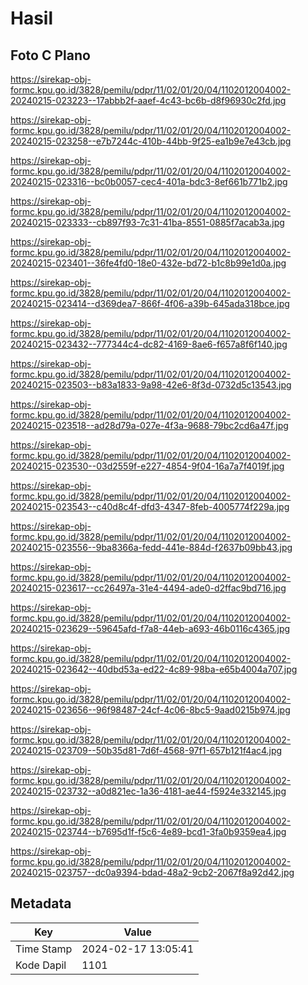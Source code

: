 # Hasil

## Foto C Plano

https://sirekap-obj-formc.kpu.go.id/3828/pemilu/pdpr/11/02/01/20/04/1102012004002-20240215-023223--17abbb2f-aaef-4c43-bc6b-d8f96930c2fd.jpg

https://sirekap-obj-formc.kpu.go.id/3828/pemilu/pdpr/11/02/01/20/04/1102012004002-20240215-023258--e7b7244c-410b-44bb-9f25-ea1b9e7e43cb.jpg

https://sirekap-obj-formc.kpu.go.id/3828/pemilu/pdpr/11/02/01/20/04/1102012004002-20240215-023316--bc0b0057-cec4-401a-bdc3-8ef661b771b2.jpg

https://sirekap-obj-formc.kpu.go.id/3828/pemilu/pdpr/11/02/01/20/04/1102012004002-20240215-023333--cb897f93-7c31-41ba-8551-0885f7acab3a.jpg

https://sirekap-obj-formc.kpu.go.id/3828/pemilu/pdpr/11/02/01/20/04/1102012004002-20240215-023401--36fe4fd0-18e0-432e-bd72-b1c8b99e1d0a.jpg

https://sirekap-obj-formc.kpu.go.id/3828/pemilu/pdpr/11/02/01/20/04/1102012004002-20240215-023414--d369dea7-866f-4f06-a39b-645ada318bce.jpg

https://sirekap-obj-formc.kpu.go.id/3828/pemilu/pdpr/11/02/01/20/04/1102012004002-20240215-023432--777344c4-dc82-4169-8ae6-f657a8f6f140.jpg

https://sirekap-obj-formc.kpu.go.id/3828/pemilu/pdpr/11/02/01/20/04/1102012004002-20240215-023503--b83a1833-9a98-42e6-8f3d-0732d5c13543.jpg

https://sirekap-obj-formc.kpu.go.id/3828/pemilu/pdpr/11/02/01/20/04/1102012004002-20240215-023518--ad28d79a-027e-4f3a-9688-79bc2cd6a47f.jpg

https://sirekap-obj-formc.kpu.go.id/3828/pemilu/pdpr/11/02/01/20/04/1102012004002-20240215-023530--03d2559f-e227-4854-9f04-16a7a7f4019f.jpg

https://sirekap-obj-formc.kpu.go.id/3828/pemilu/pdpr/11/02/01/20/04/1102012004002-20240215-023543--c40d8c4f-dfd3-4347-8feb-4005774f229a.jpg

https://sirekap-obj-formc.kpu.go.id/3828/pemilu/pdpr/11/02/01/20/04/1102012004002-20240215-023556--9ba8366a-fedd-441e-884d-f2637b09bb43.jpg

https://sirekap-obj-formc.kpu.go.id/3828/pemilu/pdpr/11/02/01/20/04/1102012004002-20240215-023617--cc26497a-31e4-4494-ade0-d2ffac9bd716.jpg

https://sirekap-obj-formc.kpu.go.id/3828/pemilu/pdpr/11/02/01/20/04/1102012004002-20240215-023629--59645afd-f7a8-44eb-a693-46b0116c4365.jpg

https://sirekap-obj-formc.kpu.go.id/3828/pemilu/pdpr/11/02/01/20/04/1102012004002-20240215-023642--40dbd53a-ed22-4c89-98ba-e65b4004a707.jpg

https://sirekap-obj-formc.kpu.go.id/3828/pemilu/pdpr/11/02/01/20/04/1102012004002-20240215-023656--96f98487-24cf-4c06-8bc5-9aad0215b974.jpg

https://sirekap-obj-formc.kpu.go.id/3828/pemilu/pdpr/11/02/01/20/04/1102012004002-20240215-023709--50b35d81-7d6f-4568-97f1-657b121f4ac4.jpg

https://sirekap-obj-formc.kpu.go.id/3828/pemilu/pdpr/11/02/01/20/04/1102012004002-20240215-023732--a0d821ec-1a36-4181-ae44-f5924e332145.jpg

https://sirekap-obj-formc.kpu.go.id/3828/pemilu/pdpr/11/02/01/20/04/1102012004002-20240215-023744--b7695d1f-f5c6-4e89-bcd1-3fa0b9359ea4.jpg

https://sirekap-obj-formc.kpu.go.id/3828/pemilu/pdpr/11/02/01/20/04/1102012004002-20240215-023757--dc0a9394-bdad-48a2-9cb2-2067f8a92d42.jpg


## Metadata

| Key        | Value               |
| ---------- | ------------------- |
| Time Stamp | 2024-02-17 13:05:41 |
| Kode Dapil | 1101                |



